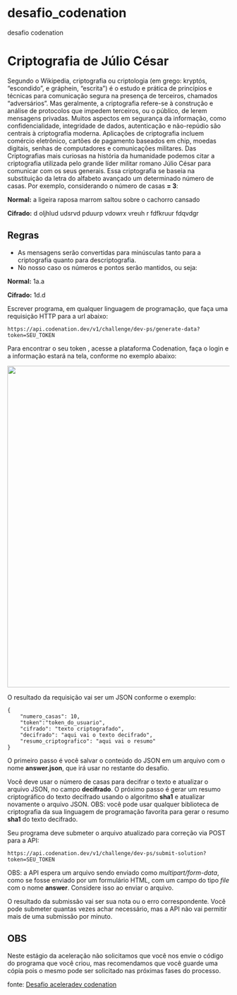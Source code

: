 # desafio_codenation
desafio codenation

<div>

<h1>Criptografia de Júlio César</h1><p>Segundo o Wikipedia, criptografia ou criptologia (em grego: kryptós, “escondido”, e gráphein, “escrita”) é o estudo e prática de princípios e técnicas para comunicação segura na presença de terceiros, chamados “adversários”. Mas geralmente, a criptografia refere-se à construção e análise de protocolos que impedem terceiros, ou o público, de lerem mensagens privadas. Muitos aspectos em segurança da informação, como confidencialidade, integridade de dados, autenticação e não-repúdio são centrais à criptografia moderna. Aplicações de criptografia incluem comércio eletrônico, cartões de pagamento baseados em chip, moedas digitais, senhas de computadores e comunicações militares. Das Criptografias mais curiosas na história da humanidade podemos citar a criptografia utilizada pelo grande líder militar romano Júlio César para comunicar com os seus generais. Essa criptografia se baseia na substituição da letra do alfabeto avançado um determinado número de casas. Por exemplo, considerando o número de casas <strong>= 3</strong>:</p>

<p><strong>Normal:</strong>  a ligeira raposa marrom saltou sobre o cachorro cansado</p>

<p><strong>Cifrado:</strong> d oljhlud udsrvd pduurp vdowrx vreuh r fdfkruur fdqvdgr</p>

<h2>Regras</h2>

<ul>
<li>As mensagens serão convertidas para minúsculas tanto para a criptografia quanto para descriptografia.</li>
<li>No nosso caso os números e pontos serão mantidos, ou seja:</li>
</ul>

<p><strong>Normal:</strong> 1a.a</p>

<p><strong>Cifrado:</strong> 1d.d</p>

<p>Escrever programa, em qualquer linguagem de programação, que faça uma requisição HTTP para a url abaixo:</p>

<pre><code>https://api.codenation.dev/v1/challenge/dev-ps/generate-data?token=SEU_TOKEN
</code></pre>

<p>Para encontrar o seu token , acesse a plataforma Codenation, faça o login e a informação estará na tela, conforme no exemplo abaixo:</p>

<p><img src="https://s3-us-west-1.amazonaws.com/codenation-cli/doc/images/token.png" width="728"></p>

<p>O resultado da requisição vai ser um JSON conforme o exemplo:</p>

<pre><code>{
	"numero_casas": 10,
	"token":"token_do_usuario",
	"cifrado": "texto criptografado",
	"decifrado": "aqui vai o texto decifrado",
	"resumo_criptografico": "aqui vai o resumo"
}
</code></pre>

<p>O primeiro passo é você salvar o conteúdo do JSON em um arquivo com o nome <strong>answer.json</strong>, que irá usar no restante do desafio.</p>

<p>Você deve usar o número de casas para decifrar o texto e atualizar o arquivo JSON, no campo <strong>decifrado</strong>. O próximo passo é gerar um resumo criptográfico do texto decifrado usando o algoritmo <strong>sha1</strong> e atualizar novamente o arquivo JSON. OBS: você pode usar qualquer biblioteca de criptografia da sua linguagem de programação favorita para gerar o resumo <strong>sha1</strong> do texto decifrado.</p>

<p>Seu programa deve submeter o arquivo atualizado para correção via POST para a API:</p>

<pre><code>https://api.codenation.dev/v1/challenge/dev-ps/submit-solution?token=SEU_TOKEN
</code></pre>

<p>OBS: a API espera um arquivo sendo enviado como <em>multipart/form-data</em>, como se fosse enviado por um formulário HTML, com um campo do tipo <em>file</em> com o nome <strong>answer</strong>. Considere isso ao enviar o arquivo.</p>

<p>O resultado da submissão vai ser sua nota ou o erro correspondente. Você pode submeter quantas vezes achar necessário, mas a API não vai permitir mais de uma submissão por minuto.</p>

<h2>OBS</h2>

<p>Neste estágio da aceleração não solicitamos que você nos envie o código do programa que você criou, mas recomendamos que você guarde uma cópia pois o mesmo pode ser solicitado nas próximas fases do processo.</p>
</div>

fonte: <a href="https://codenation.dev/aceleradev/reactnative-sp-1/challenge/dev-ps">Desafio aceleradev codenation</a>
